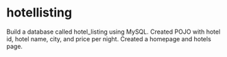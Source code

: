 # hotellisting


Build a database called hotel_listing using MySQL. 
Created POJO with hotel id, hotel name, city, and price per night. 
Created a homepage and hotels page. 
